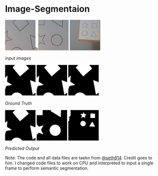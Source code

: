 # Image-Segmentaion

<img src="./test/1.jpg" height="100" width="100">b<img src="./test/2.jpg" height="100" width="100"> <img src="./test/3.jpg" height="100" width="100">

  *input images*

<img src="./mask/1.png" height="100" width="100">
<img src="./mask/1.png" height="100" width="100">
<img src="./mask/1.png" height="100" width="100">
 
 *Ground Truth*

<img src="./pred/1.png" height="100" width="100">
<img src="./pred/2.png" height="100" width="100">
<img src="./pred/3.png" height="100" width="100">

 *Predicted Output*






Note: The code and all data files are taekn from [@seth814](https://github.com/seth814). Credit goes to him. I changed code files to work on CPU and interpreted to input a single frame to perform semantic segmentation.
